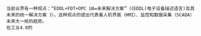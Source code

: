 	当前业界有一种观点：“EDDL+FDT+OPC UA=未来解决方案”（《EDDL(电子设备描述语言)及其未来的统一解决方案 》）。这种观点的提出代表着人机界面（HMI）、监控和数据采集（SCADA）未来大一统的趋势。
	在工业4.0的
<!--stackedit_data:
eyJoaXN0b3J5IjpbLTE3MDcwNTU3MTksLTk1NTk4MTUzNiwtMT
IxNTIwOTgzNl19
-->